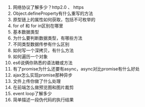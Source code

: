 1. 网络协议了解多少？http2.0 、 https
2. Object.defineProperty有什么重写的方法
3. 原型链上的属性如何获取，包括不可枚举的
4. for of 和 for in区别在哪里
5. 基本数据类型
6. 为什么要判断数据类型，有哪些方法
7. 不同类型数据传参有什么区别
8. 如何写一个深拷贝，有什么方法
9. 如何遍历一个对象
10. es6说俩你熟悉的语法糖或方法
11. 有了promise为什么还要有async，async对比promise有什么好处
12. ajax怎么实现promise那种异步
13. 文件上传你做了什么处理
14. 在前端怎么做预览图和图片裁剪
15. event loop了解多少
16. 简单描述一段伪代码的执行结果